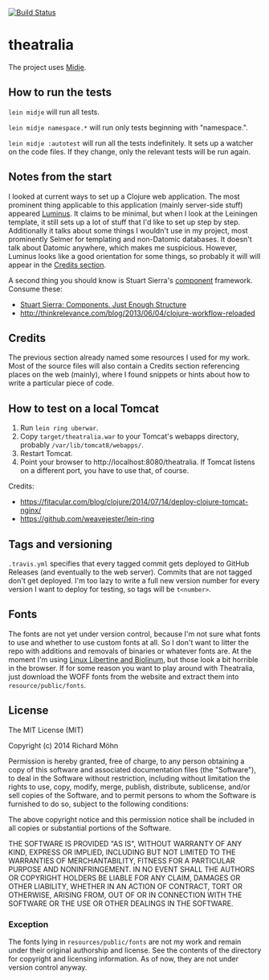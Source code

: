 [![Build Status](https://travis-ci.org/rmoehn/theatralia.svg?branch=master)](https://travis-ci.org/rmoehn/theatralia)

# theatralia

The project uses [Midje](https://github.com/marick/Midje/).

## How to run the tests

`lein midje` will run all tests.

`lein midje namespace.*` will run only tests beginning with "namespace.".

`lein midje :autotest` will run all the tests indefinitely. It sets up a
watcher on the code files. If they change, only the relevant tests will be
run again.

## Notes from the start

I looked at current ways to set up a Clojure web application. The most
prominent thing applicable to this application (mainly server-side
stuff) appeared [Luminus](http://www.luminusweb.net/). It claims to be
minimal, but when I look at the Leiningen template, it still sets up a
lot of stuff that I'd like to set up step by step. Additionally it talks
about some things I wouldn't use in my project, most prominently Selmer
for templating and non-Datomic databases. It doesn't talk about Datomic
anywhere, which makes me suspicious. However, Luminus looks like a good
orientation for some things, so probably it will will appear in the
[Credits section](#credits).

A second thing you should know is Stuart Sierra's
[component](https://github.com/stuartsierra/component) framework.
Consume these:

 - [Stuart Sierra: Components. Just Enough Structure](http://youtu.be/13cmHf_kt-Q) 
 - http://thinkrelevance.com/blog/2013/06/04/clojure-workflow-reloaded 

## Credits <a name="credits"></a>

The previous section already named some resources I used for my work. Most of
the source files will also contain a Credits section referencing places on the
web (mainly), where I found snippets or hints about how to write a particular
piece of code.

## How to test on a local Tomcat

 1. Run `lein ring uberwar`.
 2. Copy `target/theatralia.war` to your Tomcat's webapps directory, probably
    `/var/lib/tomcat8/webapps/`.
 3. Restart Tomcat.
 4. Point your browser to http://localhost:8080/theatralia. If Tomcat listens on
    a different port, you have to use that, of course.

Credits:
 
 - https://fitacular.com/blog/clojure/2014/07/14/deploy-clojure-tomcat-nginx/
 - https://github.com/weavejester/lein-ring

## Tags and versioning

`.travis.yml` specifies that every tagged commit gets deployed to GitHub
Releases (and eventually to the web server). Commits that are not tagged don't
get deployed. I'm too lazy to write a full new version number for every version
I want to deploy for testing, so tags will be `t<number>`.

## Fonts

The fonts are not yet under version control, because I'm not sure what fonts to
use and whether to use custom fonts at all. So I don't want to litter the repo
with additions and removals of binaries or whatever fonts are. At the moment I'm
using [Linux Libertine and Biolinum](http://www.linuxlibertine.org/), but those
look a bit horrible in the browser. If for some reason you want to play around
with Theatralia, just download the WOFF fonts from the website and extract them
into `resource/public/fonts`.

## License

The MIT License (MIT)

Copyright (c) 2014 Richard Möhn

Permission is hereby granted, free of charge, to any person obtaining a copy
of this software and associated documentation files (the "Software"), to deal
in the Software without restriction, including without limitation the rights
to use, copy, modify, merge, publish, distribute, sublicense, and/or sell
copies of the Software, and to permit persons to whom the Software is
furnished to do so, subject to the following conditions:

The above copyright notice and this permission notice shall be included in
all copies or substantial portions of the Software.

THE SOFTWARE IS PROVIDED "AS IS", WITHOUT WARRANTY OF ANY KIND, EXPRESS OR
IMPLIED, INCLUDING BUT NOT LIMITED TO THE WARRANTIES OF MERCHANTABILITY,
FITNESS FOR A PARTICULAR PURPOSE AND NONINFRINGEMENT. IN NO EVENT SHALL THE
AUTHORS OR COPYRIGHT HOLDERS BE LIABLE FOR ANY CLAIM, DAMAGES OR OTHER
LIABILITY, WHETHER IN AN ACTION OF CONTRACT, TORT OR OTHERWISE, ARISING FROM,
OUT OF OR IN CONNECTION WITH THE SOFTWARE OR THE USE OR OTHER DEALINGS IN
THE SOFTWARE.

### Exception

The fonts lying in `resources/public/fonts` are not my work and remain under
their original authorship and license. See the contents of the directory for
copyright and licensing information. As of now, they are not under version
control anyway.
